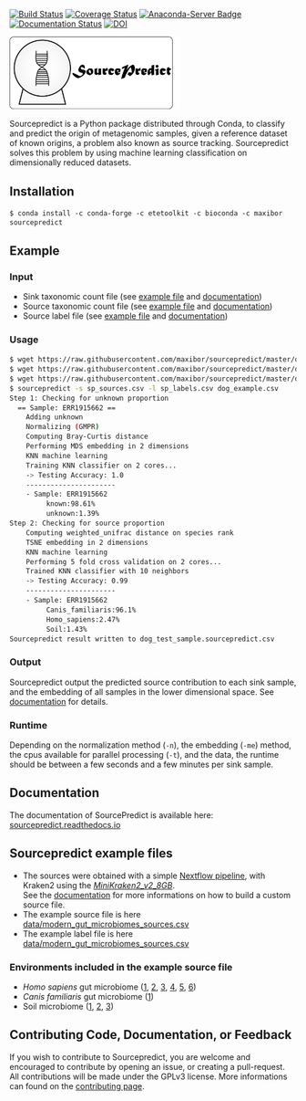 [![Build Status](https://travis-ci.com/maxibor/sourcepredict.svg?token=pwT9AgYi4qJY4LTp9WUy&branch=master)](https://travis-ci.com/maxibor/sourcepredict) [![Coverage Status](https://coveralls.io/repos/github/maxibor/sourcepredict/badge.svg?branch=master)](https://coveralls.io/github/maxibor/sourcepredict?branch=master) [![Anaconda-Server Badge](https://anaconda.org/maxibor/sourcepredict/badges/installer/conda.svg)](https://conda.anaconda.org/maxibor) [![Documentation Status](https://readthedocs.org/projects/sourcepredict/badge/?version=latest)](https://sourcepredict.readthedocs.io/en/latest/?badge=latest) [![DOI](https://zenodo.org/badge/161636346.svg)](https://zenodo.org/badge/latestdoi/161636346)




<img src="img/sourcepredict_logo.png" width="300">

Sourcepredict is a Python package distributed through Conda, to classify and predict the origin of metagenomic samples, given a reference dataset of known origins, a problem also known as source tracking.
Sourcepredict solves this problem by using machine learning classification on dimensionally reduced datasets.

## Installation

```
$ conda install -c conda-forge -c etetoolkit -c bioconda -c maxibor sourcepredict
```

## Example

### Input

- Sink taxonomic count file (see [example file](https://github.com/maxibor/sourcepredict/blob/master/data/test/dog_test_sink_sample.csv) and [documentation](https://sourcepredict.readthedocs.io/en/latest/usage.html#sink_table))
- Source taxonomic count file (see [example file](https://github.com/maxibor/sourcepredict/blob/master/data/modern_gut_microbiomes_sources.csv) and [documentation](https://sourcepredict.readthedocs.io/en/latest/usage.html#s-sources))
- Source label file (see [example file](https://github.com/maxibor/sourcepredict/blob/master/data/modern_gut_microbiomes_labels.csv) and [documentation](https://sourcepredict.readthedocs.io/en/latest/usage.html#l-labels))

### Usage 

```bash
$ wget https://raw.githubusercontent.com/maxibor/sourcepredict/master/data/test/dog_test_sink_sample.csv -O dog_example.csv
$ wget https://raw.githubusercontent.com/maxibor/sourcepredict/master/data/modern_gut_microbiomes_labels.csv -O sp_labels.csv
$ wget https://raw.githubusercontent.com/maxibor/sourcepredict/master/data/modern_gut_microbiomes_sources.csv -O sp_sources.csv
$ sourcepredict -s sp_sources.csv -l sp_labels.csv dog_example.csv
Step 1: Checking for unknown proportion
  == Sample: ERR1915662 ==
	Adding unknown
	Normalizing (GMPR)
	Computing Bray-Curtis distance
	Performing MDS embedding in 2 dimensions
	KNN machine learning
	Training KNN classifier on 2 cores...
	-> Testing Accuracy: 1.0
	----------------------
	- Sample: ERR1915662
		 known:98.61%
		 unknown:1.39%
Step 2: Checking for source proportion
	Computing weighted_unifrac distance on species rank
	TSNE embedding in 2 dimensions
	KNN machine learning
	Performing 5 fold cross validation on 2 cores...
	Trained KNN classifier with 10 neighbors
	-> Testing Accuracy: 0.99
	----------------------
	- Sample: ERR1915662
		 Canis_familiaris:96.1%
		 Homo_sapiens:2.47%
		 Soil:1.43%
Sourcepredict result written to dog_test_sample.sourcepredict.csv
```

### Output

Sourcepredict output the predicted source contribution to each sink sample, and the embedding of all samples in the lower dimensional space.  See [documentation](https://sourcepredict.readthedocs.io/en/latest/results.html) for details.

### Runtime

Depending on the normalization method (`-n`), the embedding (`-me`) method, the cpus available for parallel processing (`-t`), and the data, the runtime should be between a few seconds and a few minutes per sink sample.


## Documentation

The documentation of SourcePredict is available here: [sourcepredict.readthedocs.io](https://sourcepredict.readthedocs.io/en/latest/)

## Sourcepredict example files

- The sources were obtained with a simple [Nextflow pipeline](https://github.com/maxibor/kraken-nf), with Kraken2 using the [*MiniKraken2_v2_8GB*](https://ccb.jhu.edu/software/kraken2/dl/minikraken2_v2_8GB.tgz).  
See the [documentation](https://sourcepredict.readthedocs.io/en/latest/custom_sources.html) for more informations on how to build a custom source file. 
- The example source file is here [data/modern_gut_microbiomes_sources.csv](data/modern_gut_microbiomes_sources.csv)
- The example label file is here [data/modern_gut_microbiomes_sources.csv](data/modern_gut_microbiomes_labels.csv)


### Environments included in the example source file

- *Homo sapiens* gut microbiome ([1](https://doi.org/10.1038/nature11234), [2](https://doi.org/10.1093/gigascience/giz004), [3](https://doi.org/10.1038/s41564-019-0409-6), [4](https://doi.org/10.1016/j.cell.2019.01.001), [5](https://doi.org/10.1038/ncomms7505), [6](http://doi.org/10.1016/j.cub.2015.04.055))
- *Canis familiaris* gut microbiome ([1](https://doi.org/10.1186/s40168-018-0450-3))
- Soil microbiome ([1](https://doi.org/10.1073/pnas.1215210110), [2](https://www.ncbi.nlm.nih.gov/bioproject/?term=322597), [3](https://dx.doi.org/10.1128%2FAEM.01646-17))

## Contributing Code, Documentation, or Feedback

If you wish to contribute to Sourcepredict, you are welcome and encouraged to contribute by opening an issue, or creating a pull-request. All contributions will be made under the GPLv3 license. More informations can found on the [contributing page](contributing.md).